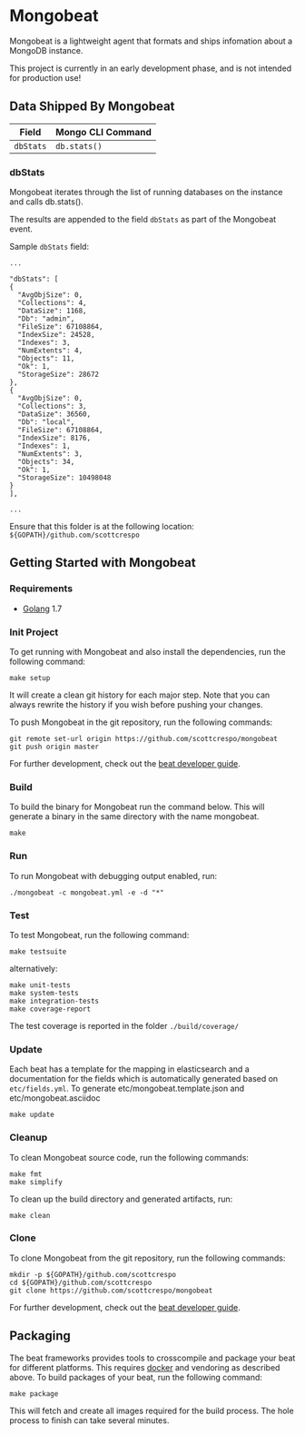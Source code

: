 # Mongobeat

Mongobeat is a lightweight agent that formats and ships infomation about a MongoDB instance.

This project is currently in an early development phase, and is not intended for production use!


## Data Shipped By Mongobeat

| Field | Mongo CLI Command |
| -- | -- |
| `dbStats` | `db.stats()` |

### dbStats

Mongobeat iterates through the list of running databases on the instance and calls db.stats().

The results are appended to the field `dbStats` as part of the Mongobeat event.

Sample `dbStats` field:

```
...

"dbStats": [
{
  "AvgObjSize": 0,
  "Collections": 4,
  "DataSize": 1168,
  "Db": "admin",
  "FileSize": 67108864,
  "IndexSize": 24528,
  "Indexes": 3,
  "NumExtents": 4,
  "Objects": 11,
  "Ok": 1,
  "StorageSize": 28672
},
{
  "AvgObjSize": 0,
  "Collections": 3,
  "DataSize": 36560,
  "Db": "local",
  "FileSize": 67108864,
  "IndexSize": 8176,
  "Indexes": 1,
  "NumExtents": 3,
  "Objects": 34,
  "Ok": 1,
  "StorageSize": 10498048
}
],

...
```

Ensure that this folder is at the following location:
`${GOPATH}/github.com/scottcrespo`

## Getting Started with Mongobeat

### Requirements

* [Golang](https://golang.org/dl/) 1.7

### Init Project
To get running with Mongobeat and also install the
dependencies, run the following command:

```
make setup
```

It will create a clean git history for each major step. Note that you can always rewrite the history if you wish before pushing your changes.

To push Mongobeat in the git repository, run the following commands:

```
git remote set-url origin https://github.com/scottcrespo/mongobeat
git push origin master
```

For further development, check out the [beat developer guide](https://www.elastic.co/guide/en/beats/libbeat/current/new-beat.html).

### Build

To build the binary for Mongobeat run the command below. This will generate a binary
in the same directory with the name mongobeat.

```
make
```


### Run

To run Mongobeat with debugging output enabled, run:

```
./mongobeat -c mongobeat.yml -e -d "*"
```


### Test

To test Mongobeat, run the following command:

```
make testsuite
```

alternatively:
```
make unit-tests
make system-tests
make integration-tests
make coverage-report
```

The test coverage is reported in the folder `./build/coverage/`

### Update

Each beat has a template for the mapping in elasticsearch and a documentation for the fields
which is automatically generated based on `etc/fields.yml`.
To generate etc/mongobeat.template.json and etc/mongobeat.asciidoc

```
make update
```


### Cleanup

To clean  Mongobeat source code, run the following commands:

```
make fmt
make simplify
```

To clean up the build directory and generated artifacts, run:

```
make clean
```


### Clone

To clone Mongobeat from the git repository, run the following commands:

```
mkdir -p ${GOPATH}/github.com/scottcrespo
cd ${GOPATH}/github.com/scottcrespo
git clone https://github.com/scottcrespo/mongobeat
```


For further development, check out the [beat developer guide](https://www.elastic.co/guide/en/beats/libbeat/current/new-beat.html).


## Packaging

The beat frameworks provides tools to crosscompile and package your beat for different platforms. This requires [docker](https://www.docker.com/) and vendoring as described above. To build packages of your beat, run the following command:

```
make package
```

This will fetch and create all images required for the build process. The hole process to finish can take several minutes.
